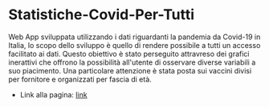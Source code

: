 # Statistiche-Covid-Per-Tutti
Web App sviluppata utilizzando i dati riguardanti la pandemia da Covid-19 in Italia, lo scopo dello sviluppo è quello di rendere possibile a tutti un accesso facilitato ai dati. Questo obiettivo è stato perseguito attravreso dei grafici inerattivi che offrono la possibilità all'utente di osservare diverse variabili a suo piacimento.
Una particolare attenzione è stata posta sui vaccini divisi per fornitore e organizzati per fascia di età.


- Link alla pagina: [link](http://statistichecovidpertutti.shinyapps.io/covidpage?_ga=2.226165850.1921126123.1658390931-1359346165.1658390931)

